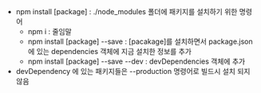 
- npm install [package] : ./node_modules 폴더에 패키지를 설치하기 위한 명령어
	- npm i : 줄임말
	- npm install [package] --save : [pacakage]를 설치하면서 package.json에 있는 dependencies 객체에 지금 설치한 정보를 추가
	- npm install [package] --save --dev : devDependencies 객체에 추가
- devDependency 에 있는 패키지들은 --production 명령어로 빌드시 설치 되지 않음 